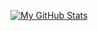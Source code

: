 [![My GitHub Stats](https://github-readme-stats.vercel.app/api?username=shahnazi2002&theme=react&custom_title=My+GitHub+Stats&hide=prs,issues,commits&include_all_commits=true&show_icons=true)](https://github.com/shahnazi2002)
